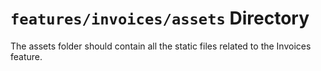 # `features/invoices/assets` Directory

The assets folder should contain all the static files related to the Invoices feature.
